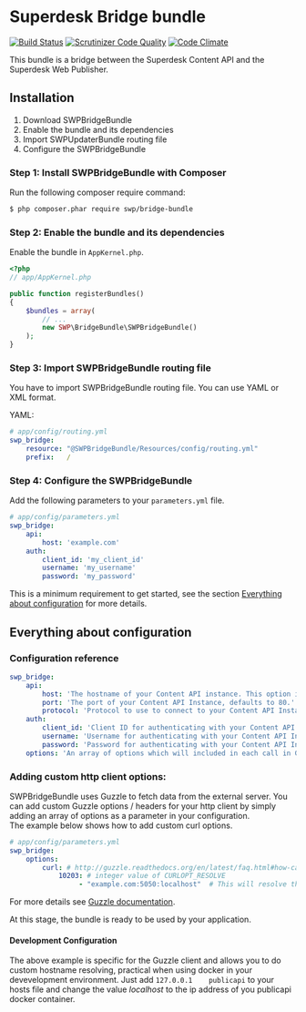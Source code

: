 # Superdesk Bridge bundle
[![Build Status](https://travis-ci.org/SuperdeskWebPublisher/SWPBridgeBundle.svg?branch=master)](https://travis-ci.org/SuperdeskWebPublisher/SWPBridgeBundle)
[![Scrutinizer Code Quality](https://scrutinizer-ci.com/g/SuperdeskWebPublisher/SWPBridgeBundle/badges/quality-score.png?b=master)](https://scrutinizer-ci.com/g/SuperdeskWebPublisher/SWPBridgeBundle/?branch=master)
[![Code Climate](https://codeclimate.com/github/SuperdeskWebPublisher/SWPBridgeBundle/badges/gpa.svg)](https://codeclimate.com/github/SuperdeskWebPublisher/SWPBridgeBundle)

This bundle is a bridge between the Superdesk Content API and the Superdesk Web Publisher.

## Installation

1. Download SWPBridgeBundle
2. Enable the bundle and its dependencies
3. Import SWPUpdaterBundle routing file
4. Configure the SWPBridgeBundle

### Step 1: Install SWPBridgeBundle with Composer

Run the following composer require command:

``` bash
$ php composer.phar require swp/bridge-bundle
```

### Step 2: Enable the bundle and its dependencies

Enable the bundle in `AppKernel.php`.

```php
<?php
// app/AppKernel.php

public function registerBundles()
{
    $bundles = array(
        // ...
        new SWP\BridgeBundle\SWPBridgeBundle()
    );
}
```

### Step 3: Import SWPBridgeBundle routing file

You have to import SWPBridgeBundle routing file. You can use YAML or XML format.

YAML:

``` yaml
# app/config/routing.yml
swp_bridge:
    resource: "@SWPBridgeBundle/Resources/config/routing.yml"
    prefix:   /
```

### Step 4: Configure the SWPBridgeBundle

Add the following parameters to your `parameters.yml` file.

```yaml
# app/config/parameters.yml
swp_bridge:
    api:
        host: 'example.com'
    auth:
        client_id: 'my_client_id'
        username: 'my_username'
        password: 'my_password'
```

This is a minimum requirement to get started, see the section 
[Everything about configuration](#everything-about-configuration) for more details.

## Everything about configuration

### Configuration reference

```yaml
swp_bridge:
    api:
        host: 'The hostname of your Content API instance. This option is required.'
        port: 'The port of your Content API Instance, defaults to 80.'
        protocol: 'Protocol to use to connect to your Content API Instance, options are: _http_ and _https_. Defaults to _http_.'
    auth:
        client_id: 'Client ID for authenticating with your Content API Instance. This option is required.'
        username: 'Username for authenticating with your Content API Instance. This option is required.'
        password: 'Password for authenticating with your Content API Instance. This option is required.'
    options: 'An array of options which will included in each call in GuzzleApiClient->makeApiCall(). The values defined here will override values from the Request object if the keys are identical.'
```

### Adding custom http client options:

SWPBridgeBundle uses Guzzle to fetch data from the external server. You can add
custom Guzzle options / headers for your http client by simply adding an array
of options as a parameter in your configuration.  
The example below shows how to add custom curl options.

```yaml
# app/config/parameters.yml
swp_bridge:
    options:
        curl: # http://guzzle.readthedocs.org/en/latest/faq.html#how-can-i-add-custom-curl-options
            10203: # integer value of CURLOPT_RESOLVE
                 - "example.com:5050:localhost"  # This will resolve the host example.com to your localhost 
```

For more details see [Guzzle documentation](http://guzzle.readthedocs.org/en/latest/request-options.html).

At this stage, the bundle is ready to be used by your application.

#### Development Configuration

The above example is specific for the Guzzle client and allows you to do custom
hostname resolving, practical when using docker in your devevelopment environment.
Just add ```127.0.0.1    publicapi``` to your hosts file and change the value 
_localhost_ to the ip address of you publicapi docker container.
